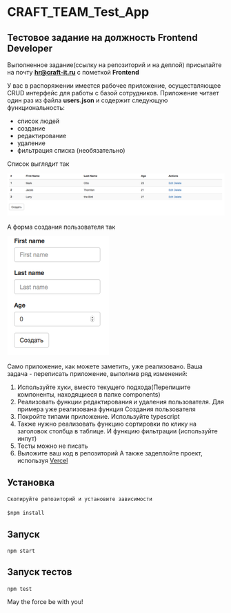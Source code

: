 # CRAFT_TEAM_Test_App
## Тестовое задание на должность Frontend Developer

Выполненное задание(ссылку на репозиторий и на деплой) присылайте на почту **hr@craft-it.ru** с пометкой **Frontend**

У вас в распоряжении имеется рабочее приложение, осуществляющее CRUD интерфейс для работы с базой сотрудников.
Приложение читает один раз из файла **users.json** и содержит следующую функциональность:
  - список людей
  - создание
  - редактирование
  - удаление
  - фильтрация списка (необязательно)

Список выглядит так

![List sample](pics/sample_list.png)


А форма создания пользователя так

![Create form sample](pics/create_form.png)

Само приложение, как можете заметить, уже реализовано. Ваша задача - переписать приложение, выполнив ряд изменений:
1. Используйте хуки, вместо текущего подхода(Перепишите компоненты, находящиеся в папке components)
2. Реализовать функции редактирования и удаления пользователя. Для примера уже реализована функция Создания пользователя
3. Покройте типами приложение. Используйте typescript
4. Также нужно реализовать функцию сортировки по клику на заголовок столбца в таблице. И функцию фильтрации (используйте инпут)
5. Тесты можно не писать
6. Выложите ваш код в репозиторий А также задеплойте проект, используя [Vercel](https://vercel.com "Title")

## Установка

```
Скопируйте репозиторий и установите зависимости

$npm install
```

## Запуск

```
npm start
```

## Запуск тестов
```
npm test
```

May the force be with you!
